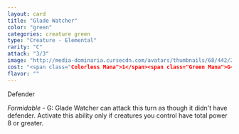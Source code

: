 ```yaml
---
layout: card
title: "Glade Watcher"
color: "green"
categories: creature green
type: "Creature - Elemental"
rarity: "C"
attack: "3/3"
image: "http://media-dominaria.cursecdn.com/avatars/thumbnails/68/442/200/283/635618523110621197.png"
cost: "<span class="Colorless Mana">1</span><span class="Green Mana">G</span>"
flavor: ""
---
```


Defender

<em>Formidable</em> - <span class="tip mana-icon mana-green" title="1 Green Mana">G</span>: Glade Watcher can attack this turn as though it didn't have defender. Activate this ability only if creatures you control have total power 8 or greater.
